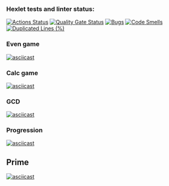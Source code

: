 ### Hexlet tests and linter status:
[![Actions Status](https://github.com/yas-7/java-project-lvl1/actions/workflows/hexlet-check.yml/badge.svg)](https://github.com/yas-7/java-project-lvl1/actions)
[![Quality Gate Status](https://sonarcloud.io/api/project_badges/measure?project=yas-7_java-project-lvl1&metric=alert_status)](https://sonarcloud.io/summary/new_code?id=yas-7_java-project-lvl1)
[![Bugs](https://sonarcloud.io/api/project_badges/measure?project=yas-7_java-project-lvl1&metric=bugs)](https://sonarcloud.io/summary/new_code?id=yas-7_java-project-lvl1)
[![Code Smells](https://sonarcloud.io/api/project_badges/measure?project=yas-7_java-project-lvl1&metric=code_smells)](https://sonarcloud.io/summary/new_code?id=yas-7_java-project-lvl1)
[![Duplicated Lines (%)](https://sonarcloud.io/api/project_badges/measure?project=yas-7_java-project-lvl1&metric=duplicated_lines_density)](https://sonarcloud.io/summary/new_code?id=yas-7_java-project-lvl1)

### Even game
[![asciicast](https://asciinema.org/a/bcSuiwPMGGN4CVSoIXPCZoQA5.svg)](https://asciinema.org/a/bcSuiwPMGGN4CVSoIXPCZoQA5)
### Calc game
[![asciicast](https://asciinema.org/a/5hGt65b8OJ3SJ2BTuQL6lxG31.svg)](https://asciinema.org/a/5hGt65b8OJ3SJ2BTuQL6lxG31)
### GCD
[![asciicast](https://asciinema.org/a/CKl9MHELZvMktVj4b0HTesMwb.svg)](https://asciinema.org/a/CKl9MHELZvMktVj4b0HTesMwb)
### Progression
[![asciicast](https://asciinema.org/a/GCg9WMgqhOADD1jxskBsL2dm0.svg)](https://asciinema.org/a/GCg9WMgqhOADD1jxskBsL2dm0)
## Prime
[![asciicast](https://asciinema.org/a/T7wZS1bU1nXFZYZMRL9Kyvelf.svg)](https://asciinema.org/a/T7wZS1bU1nXFZYZMRL9Kyvelf)
